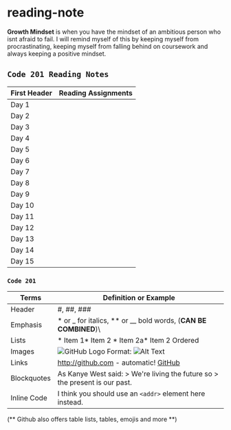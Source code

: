# reading-note
**Growth Mindset** is when you have the mindset of an ambitious person who isnt afraid to fail.
I will remind myself of this by keeping myself from procrastinating, keeping myself from falling behind on coursework and always keeping a positive mindset.

## ``` Code 201 Reading Notes ```

| **First Header** | **Reading Assignments** |
| ---------------- | ------------------------| 
| Day 1 |
| Day 2 |
| Day 3 |
| Day 4 |
| Day 5 |
| Day 6 |
| Day 7 |
| Day 8 |
| Day 9 |
| Day 10 |
| Day 11 |
| Day 12 |
| Day 13 |
| Day 14 |
| Day 15 |
### ``` Code 201 ```
| **Terms** | **Definition or Example** |
|---------- | -------------- |
| Header | #, ##, ### |
| Emphasis | * or _ for italics, ** or __ bold words, (**CAN BE COMBINED**)\
| Lists | * Item 1* Item 2 * Item 2a* Item 2 Ordered
| Images | ![GitHub Logo](/images/logo.png) Format: ![Alt Text](url)
| Links | http://github.com - automatic! [GitHub](http://github.com)
| Blockquotes | As Kanye West said: > We're living the future so > the present is our past.
| Inline Code | I think you should use an `<addr>` element here instead.


(** Github also offers table lists, tables, emojis and more **)
